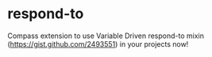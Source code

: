 respond-to
==========

Compass extension to use Variable Driven respond-to mixin (https://gist.github.com/2493551) in your projects now!